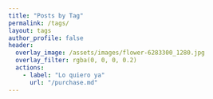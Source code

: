 ```yaml
---
title: "Posts by Tag"
permalink: /tags/
layout: tags
author_profile: false
header:
  overlay_image: /assets/images/flower-6283300_1280.jpg
  overlay_filter: rgba(0, 0, 0, 0.2)
  actions:
    - label: "Lo quiero ya"
      url: "/purchase.md"
---
```

